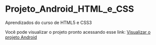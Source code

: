 # Projeto_Android_HTML_e_CSS
 Aprendizados do curso de HTML5 e CSS3

 <p>Você pode visualizar o projeto pronto acessando esse link: <a href="https://leticiapuga.github.io/Projeto_Android_HTML_e_CSS/" target="_blank" rel="external">Visualizar o projeto Android</a></p>
